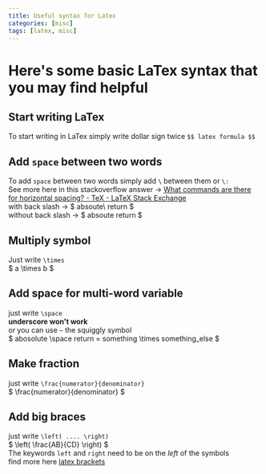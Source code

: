 ```yaml
---
title: Useful syntax for Latex 
categories: [misc]
tags: [latex, misc]
---
```


# Here's some basic LaTex syntax that you may find helpful 

## Start writing LaTex 
To start writing in LaTex simply write dollar sign twice `$$ latex formula $$`

## Add `space` between two words   
To add `space` between two words simply add `\` between them or `\:`   
See more here in this stackoverflow answer -> [What commands are there for horizontal spacing? - TeX - LaTeX Stack Exchange](https://tex.stackexchange.com/a/74354)    
with back slash -> $ absoute\ return $   
without back slash -> $ absoute return $   

## Multiply symbol 
Just write `\times`    
$ a \times b $    

## Add space for multi-word variable     
just write `\space`     
**underscore won't work**   
or you can use `~` the squiggly symbol  
$ abosolute \space return = something \times something_else $   


## Make fraction 
just write `\frac{numerator}{denominator}`  
$ \frac{numerator}{denominator} $   

## Add big braces   
just write `\left( .... \right)`    
$ \left( \frac{AB}{CD} \right) $    
The keywords `left` and `right` need to be on the _left_ of the symbols    
find more here [latex brackets](https://www.overleaf.com/learn/latex/Brackets_and_Parentheses)  


